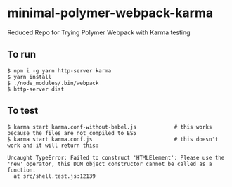 # minimal-polymer-webpack-karma
Reduced Repo for Trying Polymer Webpack with Karma testing

## To run
```
$ npm i -g yarn http-server karma
$ yarn install
$ ./node_modules/.bin/webpack
$ http-server dist
```

## To test
```
$ karma start karma.conf-without-babel.js            # this works because the files are not compiled to ES5
$ karma start karma.conf.js                          # this doesn't work and it will return this:

Uncaught TypeError: Failed to construct 'HTMLElement': Please use the 'new' operator, this DOM object constructor cannot be called as a function.
  at src/shell.test.js:12139
```
